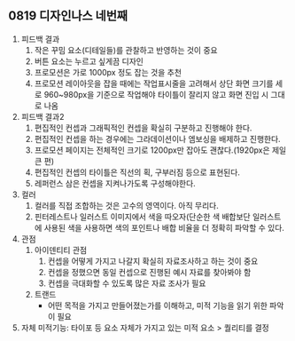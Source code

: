 ## 0819 디자인나스 네번째

1. 피드백 결과
   1. 작은 꾸밈 요소(디테일들)를 관찰하고 반영하는 것이 중요
   2. 버튼 요소는 누르고 싶게끔 디자인
   3. 프로모션은 가로 1000px 정도 잡는 것을 추천
   4. 프로모션 레이아웃을 잡을 때에는 작업표시줄을 고려해서 상단 화면 크기를 세로 960~980px을 기준으로 작업해야 타이틀이 잘리지 않고 화면 진입 시 그대로 나옴
2. 피드백 결과2
   1. 편집적인 컨셉과 그래픽적인 컨셉을 확실히 구분하고 진행해야 한다.
   2. 편집적인 컨셉을 하는 경우에는 그라데이션이나 엠보싱을 배제하고 진행한다.
   3. 프로모션 페이지는 전체적인 크기로 1200px만 잡아도 괜찮다.(1920px은 제일 큰 편)
   4. 편집적인 컨셉의 타이틀은 직선의 획, 구부러짐 등으로 표현된다.
   5. 레퍼런스 삼은 컨셉을 지켜나가도록 구성해야한다.
3. 컬러
   1. 컬러를 직접 조합하는 것은 고수의 영역이다. 아직 무리다.
   2. 핀터레스트나 일러스트 이미지에서 색을 따오자(단순한 색 배합보단 일러스트에 사용된 색을 사용하면 색의 포인트나 배합 비율을 더 정확히 파악할 수 있다.
4. 관점
   1. 아이덴티티 관점
      1. 컨셉을 어떻게 가지고 나갈지 확실히 자료조사하고 하는 것이 중요
      2. 컨셉을 정했으면 동일 컨셉으로 진행된 예시 자료를 찾아봐야 함
      3. 컨셉을 극대화할 수 있도록 많은 자료 조사가 필요
   2. 트랜드
      - 어떤 목적을 가지고 만들어졌는가를 이해하고, 미적 기능을 읽기 위한 파악이 필요
5. 자체 미적기능: 타이포 등 요소 자체가 가지고 있는 미적 요소 > 퀄리티를 결정